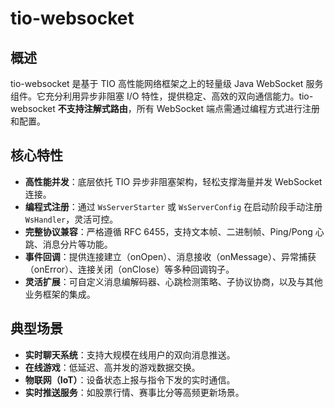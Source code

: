 # tio-websocket

## 概述

tio-websocket 是基于 TIO 高性能网络框架之上的轻量级 Java WebSocket 服务组件。它充分利用异步非阻塞 I/O 特性，提供稳定、高效的双向通信能力。tio-websocket **不支持注解式路由**，所有 WebSocket 端点需通过编程方式进行注册和配置。

## 核心特性

* **高性能并发**：底层依托 TIO 异步非阻塞架构，轻松支撑海量并发 WebSocket 连接。
* **编程式注册**：通过 `WsServerStarter` 或 `WsServerConfig` 在启动阶段手动注册 `WsHandler`，灵活可控。
* **完整协议兼容**：严格遵循 RFC 6455，支持文本帧、二进制帧、Ping/Pong 心跳、消息分片等功能。
* **事件回调**：提供连接建立（onOpen）、消息接收（onMessage）、异常捕获（onError）、连接关闭（onClose）等多种回调钩子。
* **灵活扩展**：可自定义消息编解码器、心跳检测策略、子协议协商，以及与其他业务框架的集成。

## 典型场景

* **实时聊天系统**：支持大规模在线用户的双向消息推送。
* **在线游戏**：低延迟、高并发的游戏数据交换。
* **物联网（IoT）**：设备状态上报与指令下发的实时通信。
* **实时推送服务**：如股票行情、赛事比分等高频更新场景。
